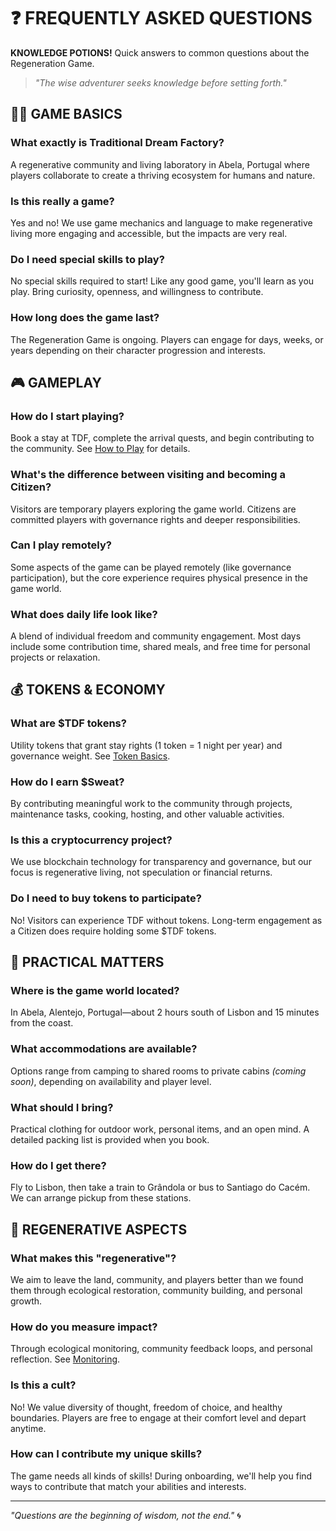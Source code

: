 # ❓ FREQUENTLY ASKED QUESTIONS

**KNOWLEDGE POTIONS!** Quick answers to common questions about the Regeneration Game.

> *"The wise adventurer seeks knowledge before setting forth."*

## 🧙‍♂️ GAME BASICS

### What exactly is Traditional Dream Factory?
A regenerative community and living laboratory in Abela, Portugal where players collaborate to create a thriving ecosystem for humans and nature.

### Is this really a game?
Yes and no! We use game mechanics and language to make regenerative living more engaging and accessible, but the impacts are very real.

### Do I need special skills to play?
No special skills required to start! Like any good game, you'll learn as you play. Bring curiosity, openness, and willingness to contribute.

### How long does the game last?
The Regeneration Game is ongoing. Players can engage for days, weeks, or years depending on their character progression and interests.

## 🎮 GAMEPLAY

### How do I start playing?
Book a stay at TDF, complete the arrival quests, and begin contributing to the community. See [How to Play](how_to_play.md) for details.

### What's the difference between visiting and becoming a Citizen?
Visitors are temporary players exploring the game world. Citizens are committed players with governance rights and deeper responsibilities.

### Can I play remotely?
Some aspects of the game can be played remotely (like governance participation), but the core experience requires physical presence in the game world.

### What does daily life look like?
A blend of individual freedom and community engagement. Most days include some contribution time, shared meals, and free time for personal projects or relaxation.

## 💰 TOKENS & ECONOMY

### What are $TDF tokens?
Utility tokens that grant stay rights (1 token = 1 night per year) and governance weight. See [Token Basics](../05_token-economy/token_basics.md).

### How do I earn $Sweat?
By contributing meaningful work to the community through projects, maintenance tasks, cooking, hosting, and other valuable activities.

### Is this a cryptocurrency project?
We use blockchain technology for transparency and governance, but our focus is regenerative living, not speculation or financial returns.

### Do I need to buy tokens to participate?
No! Visitors can experience TDF without tokens. Long-term engagement as a Citizen does require holding some $TDF tokens.

## 🏡 PRACTICAL MATTERS

### Where is the game world located?
In Abela, Alentejo, Portugal—about 2 hours south of Lisbon and 15 minutes from the coast.

### What accommodations are available?
Options range from camping to shared rooms to private cabins *(coming soon)*, depending on availability and player level.

### What should I bring?
Practical clothing for outdoor work, personal items, and an open mind. A detailed packing list is provided when you book.

### How do I get there?
Fly to Lisbon, then take a train to Grândola or bus to Santiago do Cacém. We can arrange pickup from these stations.

## 🌱 REGENERATIVE ASPECTS

### What makes this "regenerative"?
We aim to leave the land, community, and players better than we found them through ecological restoration, community building, and personal growth.

### How do you measure impact?
Through ecological monitoring, community feedback loops, and personal reflection. See [Monitoring](../07_land-stewardship/monitoring.md).

### Is this a cult?
No! We value diversity of thought, freedom of choice, and healthy boundaries. Players are free to engage at their comfort level and depart anytime.

### How can I contribute my unique skills?
The game needs all kinds of skills! During onboarding, we'll help you find ways to contribute that match your abilities and interests.

---

*"Questions are the beginning of wisdom, not the end."* 🌀
